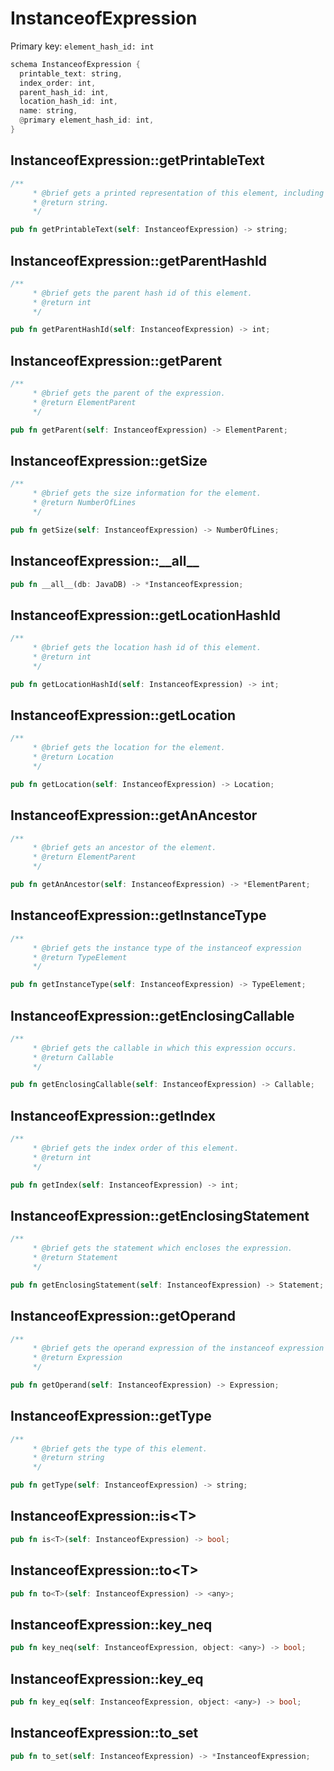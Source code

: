 # InstanceofExpression

Primary key: `element_hash_id: int`

```rust
schema InstanceofExpression {
  printable_text: string,
  index_order: int,
  parent_hash_id: int,
  location_hash_id: int,
  name: string,
  @primary element_hash_id: int,
}
```
## InstanceofExpression::getPrintableText

```rust
/**
     * @brief gets a printed representation of this element, including its structure where applicable.
     * @return string.
     */
```
```rust
pub fn getPrintableText(self: InstanceofExpression) -> string;
```
## InstanceofExpression::getParentHashId

```rust
/**
     * @brief gets the parent hash id of this element.
     * @return int
     */
```
```rust
pub fn getParentHashId(self: InstanceofExpression) -> int;
```
## InstanceofExpression::getParent

```rust
/**
     * @brief gets the parent of the expression.
     * @return ElementParent 
     */
```
```rust
pub fn getParent(self: InstanceofExpression) -> ElementParent;
```
## InstanceofExpression::getSize

```rust
/**
     * @brief gets the size information for the element.
     * @return NumberOfLines
     */
```
```rust
pub fn getSize(self: InstanceofExpression) -> NumberOfLines;
```
## InstanceofExpression::\_\_all\_\_

```rust
pub fn __all__(db: JavaDB) -> *InstanceofExpression;
```
## InstanceofExpression::getLocationHashId

```rust
/**
     * @brief gets the location hash id of this element.
     * @return int
     */
```
```rust
pub fn getLocationHashId(self: InstanceofExpression) -> int;
```
## InstanceofExpression::getLocation

```rust
/**
     * @brief gets the location for the element.
     * @return Location
     */
```
```rust
pub fn getLocation(self: InstanceofExpression) -> Location;
```
## InstanceofExpression::getAnAncestor

```rust
/**
     * @brief gets an ancestor of the element.
     * @return ElementParent 
     */
```
```rust
pub fn getAnAncestor(self: InstanceofExpression) -> *ElementParent;
```
## InstanceofExpression::getInstanceType

```rust
/**
     * @brief gets the instance type of the instanceof expression
     * @return TypeElement
     */
```
```rust
pub fn getInstanceType(self: InstanceofExpression) -> TypeElement;
```
## InstanceofExpression::getEnclosingCallable

```rust
/**
     * @brief gets the callable in which this expression occurs.
     * @return Callable 
     */
```
```rust
pub fn getEnclosingCallable(self: InstanceofExpression) -> Callable;
```
## InstanceofExpression::getIndex

```rust
/**
     * @brief gets the index order of this element.
     * @return int
     */
```
```rust
pub fn getIndex(self: InstanceofExpression) -> int;
```
## InstanceofExpression::getEnclosingStatement

```rust
/**
     * @brief gets the statement which encloses the expression.
     * @return Statement 
     */
```
```rust
pub fn getEnclosingStatement(self: InstanceofExpression) -> Statement;
```
## InstanceofExpression::getOperand

```rust
/**
     * @brief gets the operand expression of the instanceof expression
     * @return Expression 
     */
```
```rust
pub fn getOperand(self: InstanceofExpression) -> Expression;
```
## InstanceofExpression::getType

```rust
/**
     * @brief gets the type of this element.
     * @return string
     */
```
```rust
pub fn getType(self: InstanceofExpression) -> string;
```
## InstanceofExpression::is\<T\>

```rust
pub fn is<T>(self: InstanceofExpression) -> bool;
```
## InstanceofExpression::to\<T\>

```rust
pub fn to<T>(self: InstanceofExpression) -> <any>;
```
## InstanceofExpression::key\_neq

```rust
pub fn key_neq(self: InstanceofExpression, object: <any>) -> bool;
```
## InstanceofExpression::key\_eq

```rust
pub fn key_eq(self: InstanceofExpression, object: <any>) -> bool;
```
## InstanceofExpression::to\_set

```rust
pub fn to_set(self: InstanceofExpression) -> *InstanceofExpression;
```
